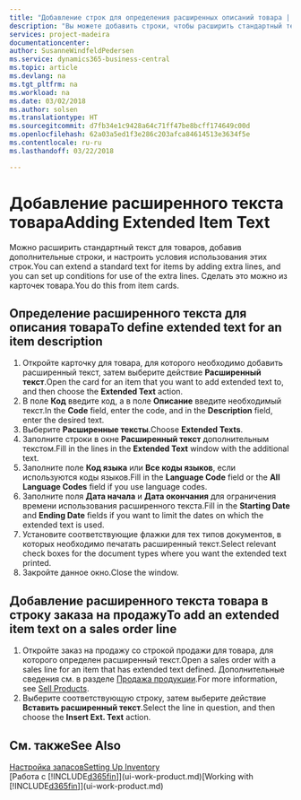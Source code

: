 ```yaml
---
title: "Добавление строк для определения расширенных описаний товара | Документы Майкрософт"
description: "Вы можете добавить строки, чтобы расширить стандартный текст описания товара."
services: project-madeira
documentationcenter: 
author: SusanneWindfeldPedersen
ms.service: dynamics365-business-central
ms.topic: article
ms.devlang: na
ms.tgt_pltfrm: na
ms.workload: na
ms.date: 03/02/2018
ms.author: solsen
ms.translationtype: HT
ms.sourcegitcommit: d7fb34e1c9428a64c71ff47be8bcff174649c00d
ms.openlocfilehash: 62a03a5ed1f3e286c203afca84614513e3634f5e
ms.contentlocale: ru-ru
ms.lasthandoff: 03/22/2018

---
```

# <a name="adding-extended-item-text"></a><span data-ttu-id="57652-103">Добавление расширенного текста товара</span><span class="sxs-lookup"><span data-stu-id="57652-103">Adding Extended Item Text</span></span>
<span data-ttu-id="57652-104">Можно расширить стандартный текст для товаров, добавив дополнительные строки, и настроить условия использования этих строк.</span><span class="sxs-lookup"><span data-stu-id="57652-104">You can extend a standard text for items by adding extra lines, and you can set up conditions for use of the extra lines.</span></span> <span data-ttu-id="57652-105">Сделать это можно из карточек товара.</span><span class="sxs-lookup"><span data-stu-id="57652-105">You do this from item cards.</span></span>

## <a name="to-define-extended-text-for-an-item-description"></a><span data-ttu-id="57652-106">Определение расширенного текста для описания товара</span><span class="sxs-lookup"><span data-stu-id="57652-106">To define extended text for an item description</span></span>
1. <span data-ttu-id="57652-107">Откройте карточку для товара, для которого необходимо добавить расширенный текст, затем выберите действие **Расширенный текст**.</span><span class="sxs-lookup"><span data-stu-id="57652-107">Open the card for an item that you want to add extended text to, and then choose the **Extended Text** action.</span></span>
2. <span data-ttu-id="57652-108">В поле **Код** введите код, а в поле **Описание** введите необходимый текст.</span><span class="sxs-lookup"><span data-stu-id="57652-108">In the **Code** field, enter the code, and in the **Description** field, enter the desired text.</span></span>
3. <span data-ttu-id="57652-109">Выберите **Расширенные тексты**.</span><span class="sxs-lookup"><span data-stu-id="57652-109">Choose **Extended Texts**.</span></span>
4. <span data-ttu-id="57652-110">Заполните строки в окне **Расширенный текст** дополнительным текстом.</span><span class="sxs-lookup"><span data-stu-id="57652-110">Fill in the lines in the **Extended Text** window with the additional text.</span></span>
5. <span data-ttu-id="57652-111">Заполните поле **Код языка** или **Все коды языков**, если используются коды языков.</span><span class="sxs-lookup"><span data-stu-id="57652-111">Fill in the **Language Code** field or the **All Language Codes** field if you use language codes.</span></span>
6. <span data-ttu-id="57652-112">Заполните поля **Дата начала** и **Дата окончания** для ограничения времени использования расширенного текста.</span><span class="sxs-lookup"><span data-stu-id="57652-112">Fill in the **Starting Date** and **Ending Date** fields if you want to limit the dates on which the extended text is used.</span></span>
7. <span data-ttu-id="57652-113">Установите соответствующие флажки для тех типов документов, в которых необходимо печатать расширенный текст.</span><span class="sxs-lookup"><span data-stu-id="57652-113">Select relevant check boxes for the document types where you want the extended text printed.</span></span>
8. <span data-ttu-id="57652-114">Закройте данное окно.</span><span class="sxs-lookup"><span data-stu-id="57652-114">Close the window.</span></span>

## <a name="to-add-an-extended-item-text-on-a-sales-order-line"></a><span data-ttu-id="57652-115">Добавление расширенного текста товара в строку заказа на продажу</span><span class="sxs-lookup"><span data-stu-id="57652-115">To add an extended item text on a sales order line</span></span>
1. <span data-ttu-id="57652-116">Откройте заказ на продажу со строкой продажи для товара, для которого определен расширенный текст.</span><span class="sxs-lookup"><span data-stu-id="57652-116">Open a sales order with a sales line for an item that has extended text defined.</span></span> <span data-ttu-id="57652-117">Дополнительные сведения см. в разделе [Продажа продукции](sales-how-sell-products.md).</span><span class="sxs-lookup"><span data-stu-id="57652-117">For more information, see [Sell Products](sales-how-sell-products.md).</span></span>
2. <span data-ttu-id="57652-118">Выберите соответствующую строку, затем выберите действие **Вставить расширенный текст**.</span><span class="sxs-lookup"><span data-stu-id="57652-118">Select the line in question, and then choose the **Insert Ext. Text** action.</span></span>

## <a name="see-also"></a><span data-ttu-id="57652-119">См. также</span><span class="sxs-lookup"><span data-stu-id="57652-119">See Also</span></span>
[<span data-ttu-id="57652-120">Настройка запасов</span><span class="sxs-lookup"><span data-stu-id="57652-120">Setting Up Inventory</span></span>](inventory-setup-inventory.md)  
<span data-ttu-id="57652-121">[Работа с [!INCLUDE[d365fin](includes/d365fin_md.md)]](ui-work-product.md)</span><span class="sxs-lookup"><span data-stu-id="57652-121">[Working with [!INCLUDE[d365fin](includes/d365fin_md.md)]](ui-work-product.md)</span></span>

